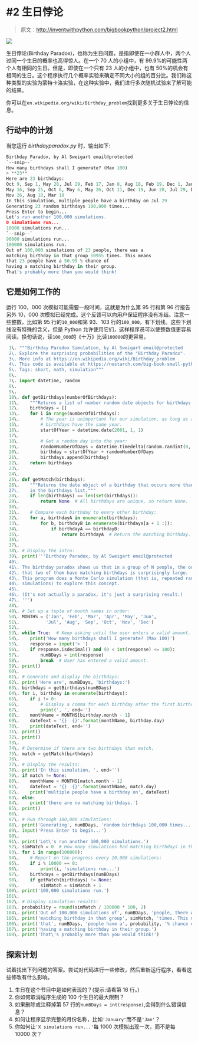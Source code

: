 # #2 生日悖论

> 原文：<http://inventwithpython.com/bigbookpython/project2.html>

![](img/9d995d63aaead72cad01120081eb8f75.png)

生日悖论(Birthday Paradox)，也称为生日问题，是指即使在一小群人中，两个人过同一个生日的概率也高得惊人。在一个 70 人的小组中，有 99.9%的可能性两个人有相同的生日。但是，即使在一个只有 23 人的小组中，也有 50%的机会有相同的生日。这个程序执行几个概率实验来确定不同大小的组的百分比。我们称这种类型的实验为蒙特卡洛实验，在这种实验中，我们进行多次随机试验来了解可能的结果。

你可以在`en.wikipedia.org/wiki/Birthday_problem`找到更多关于生日悖论的信息。

## 行动中的计划

当您运行 *birthdayparadox.py* 时，输出如下:

```py
Birthday Paradox, by Al Sweigart email@protected
`--snip--`
How many birthdays shall I generate? (Max 100)
> **23**
Here are 23 birthdays:
Oct 9, Sep 1, May 28, Jul 29, Feb 17, Jan 8, Aug 18, Feb 19, Dec 1, Jan 22,
May 16, Sep 25, Oct 6, May 6, May 26, Oct 11, Dec 19, Jun 28, Jul 29, Dec 6,
Nov 26, Aug 18, Mar 18
In this simulation, multiple people have a birthday on Jul 29
Generating 23 random birthdays 100,000 times...
Press Enter to begin...
Let's run another 100,000 simulations.
0 simulations run...
10000 simulations run...
`--snip--`
90000 simulations run...
100000 simulations run.
Out of 100,000 simulations of 23 people, there was a
matching birthday in that group 50955 times. This means
that 23 people have a 50.95 % chance of
having a matching birthday in their group.
That's probably more than you would think!
```

## 它是如何工作的

运行 100，000 次模拟可能需要一段时间，这就是为什么第 95 行和第 96 行报告另外 10，000 次模拟已经完成。这个反馈可以向用户保证程序没有冻结。注意一些整数，比如第 95 行的`10_000`和第 93、103 行的`100_000`，有下划线。这些下划线没有特殊的含义，但是 Python 允许使用它们，这样程序员可以使整数值更容易阅读。换句话说，读`100_000`的《十万》比读`100000`的更容易。

```py
 1\. """Birthday Paradox Simulation, by Al Sweigart email@protected
 2\. Explore the surprising probabilities of the "Birthday Paradox".
 3\. More info at https://en.wikipedia.org/wiki/Birthday_problem
 4\. This code is available at https://nostarch.com/big-book-small-python-programming
 5\. Tags: short, math, simulation"""
 6\. 
 7\. import datetime, random
 8\. 
 9\. 
 10\. def getBirthdays(numberOfBirthdays):
 11\.    """Returns a list of number random date objects for birthdays."""
 12\.    birthdays = []
 13\.    for i in range(numberOfBirthdays):
 14\.        # The year is unimportant for our simulation, as long as all
 15\.        # birthdays have the same year.
 16\.        startOfYear = datetime.date(2001, 1, 1)
 17\. 
 18\.        # Get a random day into the year:
 19\.        randomNumberOfDays = datetime.timedelta(random.randint(0, 364))
 20\.        birthday = startOfYear + randomNumberOfDays
 21\.        birthdays.append(birthday)
 22\.    return birthdays
 23\. 
 24\. 
 25\. def getMatch(birthdays):
 26\.    """Returns the date object of a birthday that occurs more than once
 27\.    in the birthdays list."""
 28\.    if len(birthdays) == len(set(birthdays)):
 29\.        return None  # All birthdays are unique, so return None.
 30\. 
 31\.    # Compare each birthday to every other birthday:
 32\.    for a, birthdayA in enumerate(birthdays):
 33\.        for b, birthdayB in enumerate(birthdays[a + 1 :]):
 34\.            if birthdayA == birthdayB:
 35\.                return birthdayA  # Return the matching birthday.
 36\. 
 37\. 
 38\. # Display the intro:
 39\. print('''Birthday Paradox, by Al Sweigart email@protected
 40\. 
 41\. The birthday paradox shows us that in a group of N people, the odds
 42\. that two of them have matching birthdays is surprisingly large.
 43\. This program does a Monte Carlo simulation (that is, repeated random
 44\. simulations) to explore this concept.
 45\. 
 46\. (It's not actually a paradox, it's just a surprising result.)
 47\. ''')
 48\. 
 49\. # Set up a tuple of month names in order:
 50\. MONTHS = ('Jan', 'Feb', 'Mar', 'Apr', 'May', 'Jun',
 51\.          'Jul', 'Aug', 'Sep', 'Oct', 'Nov', 'Dec')
 52\. 
 53\. while True:  # Keep asking until the user enters a valid amount.
 54\.    print('How many birthdays shall I generate? (Max 100)')
 55\.    response = input('> ')
 56\.    if response.isdecimal() and (0 < int(response) <= 100):
 57\.        numBDays = int(response)
 58\.        break  # User has entered a valid amount.
 59\. print()
 60\. 
 61\. # Generate and display the birthdays:
 62\. print('Here are', numBDays, 'birthdays:')
 63\. birthdays = getBirthdays(numBDays)
 64\. for i, birthday in enumerate(birthdays):
 65\.    if i != 0:
 66\.        # Display a comma for each birthday after the first birthday.
 67\.        print(', ', end='')
 68\.    monthName = MONTHS[birthday.month - 1]
 69\.    dateText = '{}  {}'.format(monthName, birthday.day)
 70\.    print(dateText, end='')
 71\. print()
 72\. print()
 73\. 
 74\. # Determine if there are two birthdays that match.
 75\. match = getMatch(birthdays)
 76\. 
 77\. # Display the results:
 78\. print('In this simulation, ', end='')
 79\. if match != None:
 80\.    monthName = MONTHS[match.month - 1]
 81\.    dateText = '{}  {}'.format(monthName, match.day)
 82\.    print('multiple people have a birthday on', dateText)
 83\. else:
 84\.    print('there are no matching birthdays.')
 85\. print()
 86\. 
 87\. # Run through 100,000 simulations:
 88\. print('Generating', numBDays, 'random birthdays 100,000 times...')
 89\. input('Press Enter to begin...')
 90\. 
 91\. print('Let\'s run another 100,000 simulations.')
 92\. simMatch = 0  # How many simulations had matching birthdays in them.
 93\. for i in range(100000):
 94\.    # Report on the progress every 10,000 simulations:
 95\.    if i % 10000 == 0:
 96\.        print(i, 'simulations run...')
 97\.    birthdays = getBirthdays(numBDays)
 98\.    if getMatch(birthdays) != None:
 99\.        simMatch = simMatch + 1
100\. print('100,000 simulations run.')
101\. 
102\. # Display simulation results:
103\. probability = round(simMatch / 100000 * 100, 2)
104\. print('Out of 100,000 simulations of', numBDays, 'people, there was a')
105\. print('matching birthday in that group', simMatch, 'times. This means')
106\. print('that', numBDays, 'people have a', probability, '% chance of')
107\. print('having a matching birthday in their group.')
108\. print('That\'s probably more than you would think!') 
```

## 探索计划

试着找出下列问题的答案。尝试对代码进行一些修改，然后重新运行程序，看看这些修改有什么影响。

1.  生日在这个节目中是如何表现的？(提示:请看第 16 行。)
2.  你如何取消程序生成的 100 个生日的最大限制？
3.  如果删除或注释掉第 57 行的`numBDays = int(response)`,会得到什么错误信息？
4.  如何让程序显示完整的月份名称，比如`'January'`而不是`'Jan'`？
5.  你如何让`'X simulations run...'`每 1000 次模拟出现一次，而不是每 10000 次？